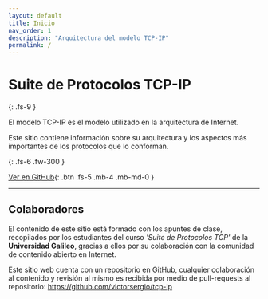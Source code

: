 ```yaml
---
layout: default
title: Inicio
nav_order: 1
description: "Arquitectura del modelo TCP-IP"
permalink: /
---
```


# Suite de Protocolos TCP-IP
{: .fs-9 }

El modelo TCP-IP es el modelo utilizado en la arquitectura de Internet.

Este sitio contiene información sobre su arquitectura y los aspectos más importantes de los protocolos que lo conforman. 


{: .fs-6 .fw-300 }

[Ver en GitHub](https://github.com/victorsergio/tcp-ip){: .btn .fs-5 .mb-4 .mb-md-0 }

---

## Colaboradores

El contenido de este sitio está formado con los apuntes de clase, recopilados por los estudiantes del curso *'Suite de Protocolos TCP'* de la **Universidad Galileo**, gracias a ellos por su colaboración con la comunidad de contenido abierto en Internet.

Este sitio web cuenta con un repositorio en GitHub, cualquier colaboración al contenido y revisión al mismo es recibida por medio de pull-requests al repositorio: https://github.com/victorsergio/tcp-ip